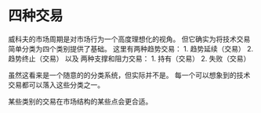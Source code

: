 # 四种交易
威科夫的市场周期是对市场行为一个高度理想化的视角。
但它确实为将技术交易简单分类为四个类别提供了基础。
这里有两种趋势交易：
	1. 趋势延续（交易）
	2. 趋势终止（交易）
以及
	两种支撑和阻力交易：
	1. 持有（交易）
	2. 失败（交易）

虽然这看来是一个随意的的分类系统，但实际并不是。
每一个可以想象到的技术交易都可以落入这些分类之一。

某些类别的交易在市场结构的某些点会更合适。


